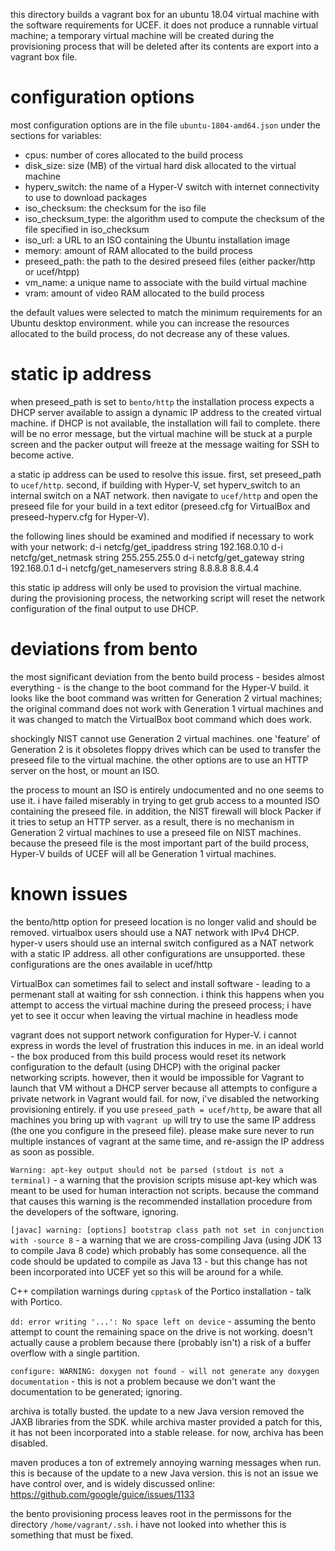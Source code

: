 this directory builds a vagrant box for an ubuntu 18.04 virtual machine with the software requirements for UCEF. it does not produce a runnable virtual machine; a temporary virtual machine will be created during the provisioning process that will be deleted after its contents are export into a vagrant box file.

# configuration options
most configuration options are in the file `ubuntu-1804-amd64.json` under the sections for variables:

- cpus: number of cores allocated to the build process
- disk_size: size (MB) of the virtual hard disk allocated to the virtual machine
- hyperv_switch: the name of a Hyper-V switch with internet connectivity to use to download packages
- iso_checksum: the checksum for the iso file
- iso_checksum_type: the algorithm used to compute the checksum of the file specified in iso_checksum
- iso_url: a URL to an ISO containing the Ubuntu installation image
- memory: amount of RAM allocated to the build process
- preseed_path: the path to the desired preseed files (either packer/http or ucef/htpp)
- vm_name: a unique name to associate with the build virtual machine
- vram: amount of video RAM allocated to the build process

the default values were selected to match the minimum requirements for an Ubuntu desktop environment. while you can increase the resources allocated to the build process, do not decrease any of these values.

# static ip address
when preseed_path is set to `bento/http` the installation process expects a DHCP server available to assign a dynamic IP address to the created virtual machine. if DHCP is not available, the installation will fail to complete. there will be no error message, but the virtual machine will be stuck at a purple screen and the packer output will freeze at the message waiting for SSH to become active.

a static ip address can be used to resolve this issue. first, set preseed_path to `ucef/http`. second, if building with Hyper-V, set hyperv_switch to an internal switch on a NAT network. then navigate to `ucef/http` and open the preseed file for your build in a text editor (preseed.cfg for VirtualBox and preseed-hyperv.cfg for Hyper-V).

the following lines should be examined and modified if necessary to work with your network:
d-i netcfg/get_ipaddress string 192.168.0.10
d-i netcfg/get_netmask string 255.255.255.0
d-i netcfg/get_gateway string 192.168.0.1
d-i netcfg/get_nameservers string 8.8.8.8 8.8.4.4

this static ip address will only be used to provision the virtual machine. during the provisioning process, the networking script will reset the network configuration of the final output to use DHCP.

# deviations from bento
the most significant deviation from the bento build process - besides almost everything - is the change to the boot command for the Hyper-V build. it looks like the boot command was written for Generation 2 virtual machines; the original command does not work with Generation 1 virtual machines and it was changed to match the VirtualBox boot command which does work.

shockingly NIST cannot use Generation 2 virtual machines. one 'feature' of Generation 2 is it obsoletes floppy drives which can be used to transfer the preseed file to the virtual machine. the other options are to use an HTTP server on the host, or mount an ISO.

the process to mount an ISO is entirely undocumented and no one seems to use it. i have failed miserably in trying to get grub access to a mounted ISO containing the preseed file. in addition, the NIST firewall will block Packer if it tries to setup an HTTP server. as a result, there is no mechanism in Generation 2 virtual machines to use a preseed file on NIST machines. because the preseed file is the most important part of the build process, Hyper-V builds of UCEF will all be Generation 1 virtual machines.

# known issues
the bento/http option for preseed location is no longer valid and should be removed. virtualbox users should use a NAT network with IPv4 DHCP. hyper-v users should use an internal switch configured as a NAT network with a static IP address. all other configurations are unsupported. these configurations are the ones available in ucef/http

VirtualBox can sometimes fail to select and install software - leading to a permenant stall at waiting for ssh connection. i think this happens when you attempt to access the virtual machine during the preseed process; i have yet to see it occur when leaving the virtual machine in headless mode

vagrant does not support network configuration for Hyper-V. i cannot express in words the level of frustration this induces in me. in an ideal world - the box produced from this build process would reset its network configuration to the default (using DHCP) with the original packer networking scripts. however, then it would be impossible for Vagrant to launch that VM without a DHCP server because all attempts to configure a private network in Vagrant would fail. for now, i've disabled the networking provisioning entirely. if you use `preseed_path = ucef/http`, be aware that all machines you bring up with `vagrant up` will try to use the same IP address (the one you configure in the preseed file). please make sure never to run multiple instances of vagrant at the same time, and re-assign the IP address as soon as possible.

`Warning: apt-key output should not be parsed (stdout is not a terminal)` - a warning that the provision scripts misuse apt-key which was meant to be used for human interaction not scripts. because the command that causes this warning is the recommended installation procedure from the developers of the software, ignoring.

`[javac] warning: [options] bootstrap class path not set in conjunction with -source 8` - a warning that we are cross-compiling Java (using JDK 13 to compile Java 8 code) which probably has some consequence. all the code should be updated to compile as Java 13 - but this change has not been incorporated into UCEF yet so this will be around for a while.

C++ compilation warnings during `cpptask` of the Portico installation - talk with Portico.

`dd: error writing '...': No space left on device` - assuming the bento attempt to count the remaining space on the drive is not working. doesn't actually cause a problem because there (probably isn't) a risk of a buffer overflow with a single partition.

`configure: WARNING: doxygen not found - will not generate any doxygen documentation` - this is not a problem because we don't want the documentation to be generated; ignoring.

archiva is totally busted. the update to a new Java version removed the JAXB libraries from the SDK. while archiva master provided a patch for this, it has not been incorporated into a stable release. for now, archiva has been disabled. 

maven produces a ton of extremely annoying warning messages when run. this is because of the update to a new Java version. this is not an issue we have control over, and is widely discussed online: https://github.com/google/guice/issues/1133

the bento provisioning process leaves root in the permissons for the directory `/home/vagrant/.ssh`. i have not looked into whether this is something that must be fixed.
